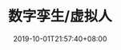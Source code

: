 ---
weight: 6
title: "数字孪生/虚拟人"
description: ""
date: 2019-10-01T21:57:40+08:00
lastmod: 2020-01-01T16:45:40+08:00
draft: true
ico: '<svg class="icon" aria-hidden="true"><use xlink:href="#icon-wenzhang"></use></svg>'
news: ["GameFi"]
hidePage: true
---